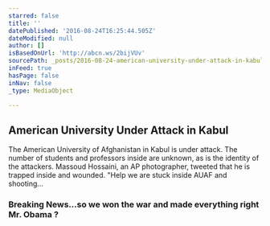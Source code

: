```yaml
---
starred: false
title: ''
datePublished: '2016-08-24T16:25:44.505Z'
dateModified: null
author: []
isBasedOnUrl: 'http://abcn.ws/2bijVUv'
sourcePath: _posts/2016-08-24-american-university-under-attack-in-kabul.md
inFeed: true
hasPage: false
inNav: false
_type: MediaObject

---
```

<article style=""><h1>American University Under Attack in Kabul</h1><p>The American University of Afghanistan in Kabul is under attack. The number of students and professors inside are unknown, as is the identity of the attackers. Massoud Hossaini, an AP photographer, tweeted that he is trapped inside and wounded. "Help we are stuck inside AUAF and shooting...</p></article>

### Breaking News...so we won the war and made everything right Mr. Obama ?
